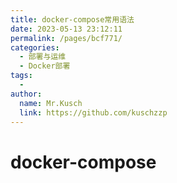 ```yaml
---
title: docker-compose常用语法
date: 2023-05-13 23:12:11
permalink: /pages/bcf771/
categories:
  - 部署与运维
  - Docker部署
tags:
  - 
author: 
  name: Mr.Kusch
  link: https://github.com/kuschzzp
---
```

# docker-compose
